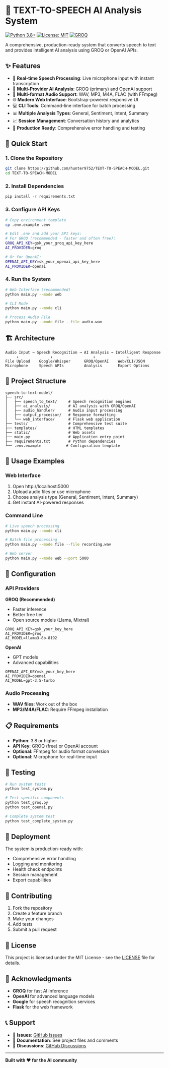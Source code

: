 # 🎤 TEXT-TO-SPEECH AI Analysis System

[![Python 3.8+](https://img.shields.io/badge/python-3.8+-blue.svg)](https://www.python.org/downloads/)
[![License: MIT](https://img.shields.io/badge/License-MIT-yellow.svg)](https://opensource.org/licenses/MIT)
[![GROQ](https://img.shields.io/badge/AI-GROQ%20%7C%20OpenAI-green.svg)](https://groq.com/)

A comprehensive, production-ready system that converts speech to text and provides intelligent AI analysis using GROQ or OpenAI APIs.

## ✨ Features

- 🎤 **Real-time Speech Processing**: Live microphone input with instant transcription
- 🧠 **Multi-Provider AI Analysis**: GROQ (primary) and OpenAI support
- 📁 **Multi-format Audio Support**: WAV, MP3, M4A, FLAC (with FFmpeg)
- 🌐 **Modern Web Interface**: Bootstrap-powered responsive UI
- 💻 **CLI Tools**: Command-line interface for batch processing
- 📊 **Multiple Analysis Types**: General, Sentiment, Intent, Summary
- 📈 **Session Management**: Conversation history and analytics
- 🔧 **Production Ready**: Comprehensive error handling and testing

## 🚀 Quick Start

### 1. Clone the Repository
```bash
git clone https://github.com/hunter9752/TEXT-TO-SPEACH-MODEL.git
cd TEXT-TO-SPEACH-MODEL
```

### 2. Install Dependencies
```bash
pip install -r requirements.txt
```

### 3. Configure API Keys
```bash
# Copy environment template
cp .env.example .env

# Edit .env and add your API keys:
# For GROQ (recommended - faster and often free):
GROQ_API_KEY=gsk_your_groq_api_key_here
AI_PROVIDER=groq

# Or for OpenAI:
OPENAI_API_KEY=sk_your_openai_api_key_here
AI_PROVIDER=openai
```

### 4. Run the System
```bash
# Web Interface (recommended)
python main.py --mode web

# CLI Mode
python main.py --mode cli

# Process Audio File
python main.py --mode file --file audio.wav
```

## 🏗️ Architecture

```
Audio Input → Speech Recognition → AI Analysis → Intelligent Response
     ↓              ↓                  ↓              ↓
File Upload    Google/Whisper      GROQ/OpenAI    Web/CLI/JSON
Microphone     Speech APIs         Analysis       Export Options
```

## 📁 Project Structure

```
speech-to-text-model/
├── src/
│   ├── speech_to_text/     # Speech recognition engines
│   ├── ai_analysis/        # AI analysis with GROQ/OpenAI
│   ├── audio_handler/      # Audio input processing
│   ├── output_processor/   # Response formatting
│   └── web_interface/      # Flask web application
├── tests/                  # Comprehensive test suite
├── templates/              # HTML templates
├── static/                 # Web assets
├── main.py                 # Application entry point
├── requirements.txt        # Python dependencies
└── .env.example           # Configuration template
```

## 🎯 Usage Examples

### Web Interface
1. Open http://localhost:5000
2. Upload audio files or use microphone
3. Choose analysis type (General, Sentiment, Intent, Summary)
4. Get instant AI-powered responses

### Command Line
```bash
# Live speech processing
python main.py --mode cli

# Batch file processing
python main.py --mode file --file recording.wav

# Web server
python main.py --mode web --port 5000
```

## 🔧 Configuration

### API Providers

**GROQ (Recommended)**
- Faster inference
- Better free tier
- Open source models (Llama, Mixtral)
```env
GROQ_API_KEY=gsk_your_key_here
AI_PROVIDER=groq
AI_MODEL=llama3-8b-8192
```

**OpenAI**
- GPT models
- Advanced capabilities
```env
OPENAI_API_KEY=sk_your_key_here
AI_PROVIDER=openai
AI_MODEL=gpt-3.5-turbo
```

### Audio Processing
- **WAV files**: Work out of the box
- **MP3/M4A/FLAC**: Require FFmpeg installation

## 📋 Requirements

- **Python**: 3.8 or higher
- **API Key**: GROQ (free) or OpenAI account
- **Optional**: FFmpeg for audio format conversion
- **Optional**: Microphone for real-time input

## 🧪 Testing

```bash
# Run system tests
python test_system.py

# Test specific components
python test_groq.py
python test_openai.py

# Complete system test
python test_complete_system.py
```

## 🚀 Deployment

The system is production-ready with:
- Comprehensive error handling
- Logging and monitoring
- Health check endpoints
- Session management
- Export capabilities

## 🤝 Contributing

1. Fork the repository
2. Create a feature branch
3. Make your changes
4. Add tests
5. Submit a pull request

## 📄 License

This project is licensed under the MIT License - see the [LICENSE](LICENSE) file for details.

## 🙏 Acknowledgments

- **GROQ** for fast AI inference
- **OpenAI** for advanced language models
- **Google** for speech recognition services
- **Flask** for the web framework

## 📞 Support

- 🐛 **Issues**: [GitHub Issues](https://github.com/hunter9752/TEXT-TO-SPEACH-MODEL/issues)
- 📖 **Documentation**: See project files and comments
- 💬 **Discussions**: [GitHub Discussions](https://github.com/hunter9752/TEXT-TO-SPEACH-MODEL/discussions)

---

**Built with ❤️ for the AI community**
